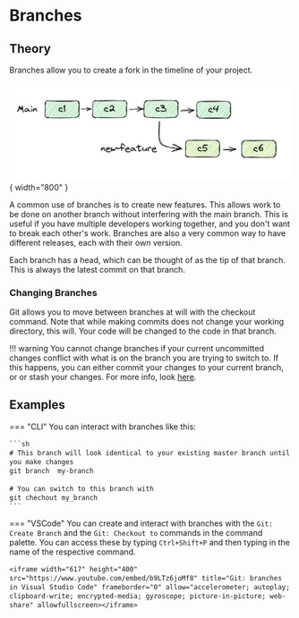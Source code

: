 # Branches

## Theory

Branches allow you to create a fork in the timeline of your project.

![Image](../../assets/git/branch.png){ width="800" }

A common use of branches is to create new features. This allows work to be done on another branch without interfering with the main branch. This is useful if you have multiple developers working together, and you don't want to break each other's work. Branches are also a very common way to have different releases, each with their own version.

Each branch has a head, which can be thought of as the tip of that branch. This is always the latest commit on that branch.

### Changing Branches

Git allows you to move between branches at will with the checkout command. Note that while making commits does not change your working directory, this will. Your code will be changed to the code in that branch.

<!--prettier-ignore-->
!!! warning
    You cannot change branches if your current uncommitted changes conflict with what is on the branch you are trying to switch to. If this happens, you can either commit your changes to your current branch, or or stash your changes. For more info, look [here](https://stackoverflow.com/questions/22053757/checkout-another-branch-when-there-are-uncommitted-changes-on-the-current-branch).

## Examples

<!--prettier-ignore-start-->
=== "CLI"
    You can interact with branches like this:
     
    ```sh
    # This branch will look identical to your existing master branch until you make changes
    git branch  my-branch

    # You can switch to this branch with
    git chechout my_branch
    ```

=== "VSCode"
    You can create and interact with branches with the `Git: Create Branch` and the `Git: Checkout to` commands in the command palette. You can access these by typing `Ctrl+Shift+P` and then typing in the name of the respective command.

    <iframe width="617" height="400" src="https://www.youtube.com/embed/b9LTz6joMf8" title="Git: branches in Visual Studio Code" frameborder="0" allow="accelerometer; autoplay; clipboard-write; encrypted-media; gyroscope; picture-in-picture; web-share" allowfullscreen></iframe>
<!--prettier-ignore-end-->
